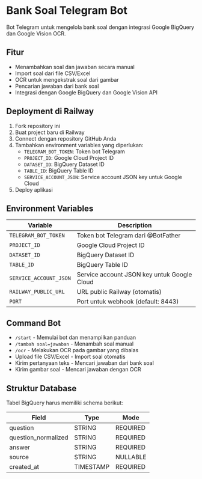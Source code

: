 # Bank Soal Telegram Bot

Bot Telegram untuk mengelola bank soal dengan integrasi Google BigQuery dan Google Vision OCR.

## Fitur

- Menambahkan soal dan jawaban secara manual
- Import soal dari file CSV/Excel
- OCR untuk mengekstrak soal dari gambar
- Pencarian jawaban dari bank soal
- Integrasi dengan Google BigQuery dan Google Vision API

## Deployment di Railway

1. Fork repository ini
2. Buat project baru di Railway
3. Connect dengan repository GitHub Anda
4. Tambahkan environment variables yang diperlukan:
   - `TELEGRAM_BOT_TOKEN`: Token bot Telegram
   - `PROJECT_ID`: Google Cloud Project ID
   - `DATASET_ID`: BigQuery Dataset ID
   - `TABLE_ID`: BigQuery Table ID
   - `SERVICE_ACCOUNT_JSON`: Service account JSON key untuk Google Cloud
5. Deploy aplikasi

## Environment Variables

| Variable | Description |
|----------|-------------|
| `TELEGRAM_BOT_TOKEN` | Token bot Telegram dari @BotFather |
| `PROJECT_ID` | Google Cloud Project ID |
| `DATASET_ID` | BigQuery Dataset ID |
| `TABLE_ID` | BigQuery Table ID |
| `SERVICE_ACCOUNT_JSON` | Service account JSON key untuk Google Cloud |
| `RAILWAY_PUBLIC_URL` | URL public Railway (otomatis) |
| `PORT` | Port untuk webhook (default: 8443) |

## Command Bot

- `/start` - Memulai bot dan menampilkan panduan
- `/tambah soal=jawaban` - Menambah soal manual
- `/ocr` - Melakukan OCR pada gambar yang dibalas
- Upload file CSV/Excel - Import soal otomatis
- Kirim pertanyaan teks - Mencari jawaban dari bank soal
- Kirim gambar soal - Mencari jawaban dengan OCR

## Struktur Database

Tabel BigQuery harus memiliki schema berikut:

| Field | Type | Mode |
|-------|------|------|
| question | STRING | REQUIRED |
| question_normalized | STRING | REQUIRED |
| answer | STRING | REQUIRED |
| source | STRING | NULLABLE |
| created_at | TIMESTAMP | REQUIRED |
